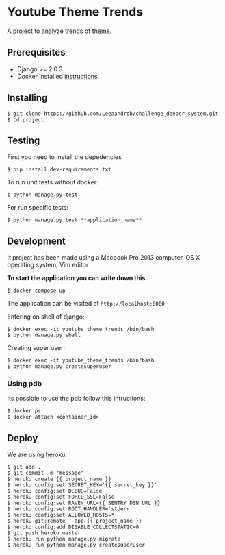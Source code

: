 # Youtube Theme Trends 
A project to analyze trends of theme.

## Prerequisites

* Django >= 2.0.3
* Docker installed [instructions](https://github.com/Leeaandrob/challenge_deeper_system.git/blob/master/DOCKER.md).

## Installing

    $ git clone https://github.com/Leeaandrob/challenge_deeper_system.git
    $ cd project

## Testing
First you need to install the depedencies

    $ pip install dev-requirements.txt

To run unit tests without docker:

    $ python manage.py test 

For run specific tests:

    $ python manage.py test **application_name**


## Development
It project has been made using a Macbook Pro 2013 computer, OS X operating system, Vim editor

**To start the application you can write down this.**

    $ docker-compose up

The application can be visited at `http://localhost:8000`

Entering on shell of django:

    $ docker exec -it youtube_theme_trends /bin/bash
    $ python manage.py shell

Creating super user:

    $ docker exec -it youtube_theme_trends /bin/bash
    $ python manage.py createsuperuser

### Using pdb
Its possible to use the pdb follow this intructions:

    $ docker ps
    $ docker attach <container_id>

## Deploy

We are using heroku:

    $ git add .
    $ git commit -m "message"
    $ heroku create {{ project_name }}
    $ heroku config:set SECRET_KEY='{{ secret_key }}'
    $ heroku config:set DEBUG=False
    $ heroku config:set FORCE_SSL=False
    $ heroku config:set RAVEN_URL={{ SENTRY DSN URL }}
    $ heroku config:set ROOT_HANDLER='stderr'
    $ heroku config:set ALLOWED_HOSTS=*
    $ heroku git:remote --app {{ project_name }}
    $ heroku config:add DISABLE_COLLECTSTATIC=0
    $ git push heroku master
    $ heroku run python manage.py migrate
    $ heroku run python manage.py createsuperuser

